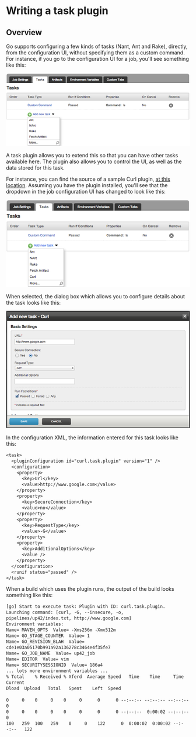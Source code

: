 # Writing a task plugin

## Overview

Go supports configuring a few kinds of tasks (Nant, Ant and Rake), directly, from the configuration UI, without specifying them as a custom command. For instance, if you go to the configuration UI for a job, you'll see something like this:

![](../resources/images/1_Without_Curl.png)

A task plugin allows you to extend this so that you can have other tasks available here. The plugin also allows you to control the UI, as well as the data stored for this task.

For instance, you can find the source of a sample Curl plugin, [at this location](go_plugins_basics.md#building-a-plugin). Assuming you have the plugin installed, you'll see that the dropdown in the job configuration UI has changed to look like this:

![](../resources/images/2_With_Curl.png)

When selected, the dialog box which allows you to configure details about the task looks like this:

![](../resources/images/3_Curl_Form.png)

In the configuration XML, the information entered for this task looks like this:

``` {.code}
<task>
  <pluginConfiguration id="curl.task.plugin" version="1" />
  <configuration>
    <property>
      <key>Url</key>
      <value>http://www.google.com</value>
    </property>
    <property>
      <key>SecureConnection</key>
      <value>no</value>
    </property>
    <property>
      <key>RequestType</key>
      <value>-G</value>
    </property>
    <property>
      <key>AdditionalOptions</key>
      <value />
    </property>
  </configuration>
  <runif status="passed" />
</task>
```

When a build which uses the plugin runs, the output of the build looks something like this:

``` {.code}
[go] Start to execute task: Plugin with ID: curl.task.plugin.
Launching command: [curl, -G, --insecure, -o, pipelines/up42/index.txt, http://www.google.com]
Environment variables:
Name= MAVEN_OPTS  Value= -Xms256m -Xmx512m
Name= GO_STAGE_COUNTER  Value= 1
Name= GO_REVISION_BLAH  Value= cde1e03a05170b991a92a136278c3464e4f35fe7
Name= GO_JOB_NAME  Value= up42_job
Name= EDITOR  Value= vim
Name= SECURITYSESSIONID  Value= 186a4
... lots more environment variables ...
% Total    % Received % Xferd  Average Speed   Time    Time     Time  Current
Dload  Upload   Total   Spent    Left  Speed

0     0    0     0    0     0      0      0 --:--:-- --:--:-- --:--:--     0
0     0    0     0    0     0      0      0 --:--:--  0:00:02 --:--:--     0
100   259  100   259    0     0    122      0  0:00:02  0:00:02 --:--:--   122
```

